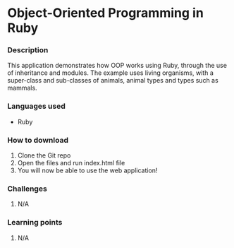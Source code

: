 # Object-Oriented Programming in Ruby 

### Description
This application demonstrates how OOP works using Ruby, through the use of inheritance and modules. The example uses living organisms, with a super-class and sub-classes of animals, animal types and types such as mammals.

### Languages used
* Ruby

### How to download
1. Clone the Git repo
2. Open the files and run index.html file
3. You will now be able to use the web application!

### Challenges
1. N/A

### Learning points
1. N/A
